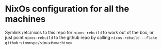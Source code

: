 # NixOs configuration for all the machines

Symlink /etc/nixos to this repo for `nixos-rebuild` to work out of the box, or just point `nixos-rebuild` to the github repo by calling `nixos-rebuild --flake github:simonvpe/simux#<machine>`.
